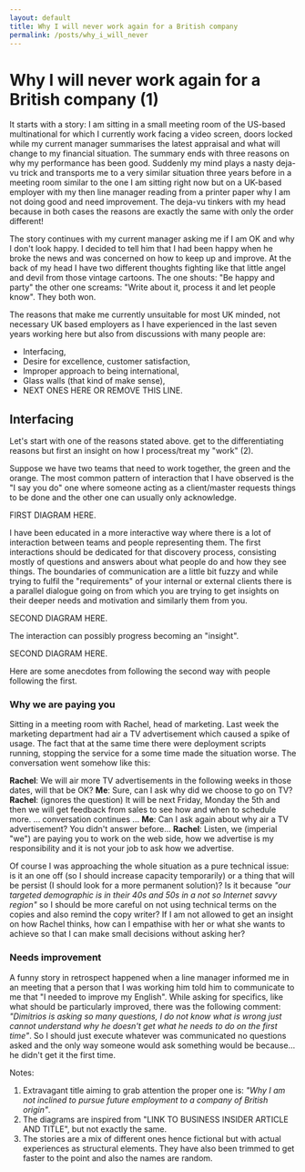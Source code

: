 ```yaml
---
layout: default
title: Why I will never work again for a British company
permalink: /posts/why_i_will_never
---
```


# Why I will never work again for a British company (1)

It starts with a story: I am sitting in a small meeting room of the US-based multinational for which I currently work facing a video screen, doors locked while my current manager summarises the latest appraisal and what will change to my financial situation. The summary ends with three reasons on why my performance has been good. Suddenly my mind plays a nasty deja-vu trick and transports me to a very similar situation three years before in a meeting room similar to the one I am sitting right now but on a UK-based employer with my then line manager reading from a printer paper why I am not doing good and need improvement. The deja-vu tinkers with my head because in both cases the reasons are exactly the same with only the order different!

The story continues with my current manager asking me if I am OK and why I don't look happy. I decided to tell him that I had been happy when he broke the news and was concerned on how to keep up and improve. At the back of my head I have two different thoughts fighting like that little angel and devil from those vintage cartoons. The one shouts: "Be happy and party" the other one screams: "Write about it, process it and let people know". They both won.

The reasons that make me currently unsuitable for most UK minded, not necessary UK based employers as I have experienced in the last seven years working here but also from discussions with many people are:

* Interfacing,
* Desire for excellence, customer satisfaction,
* Improper approach to being international,
* Glass walls (that kind of make sense),
* NEXT ONES HERE OR REMOVE THIS LINE.

## Interfacing

Let's start with one of the reasons stated above. get to the differentiating reasons but first an insight on how I process/treat my "work" (2).

Suppose we have two teams that need to work together, the green and the orange. The most common pattern of interaction that I have observed is the "I say you do" one where someone acting as a client/master requests things to be done and the other one can usually only acknowledge.

FIRST DIAGRAM HERE.

I have been educated in a more interactive way where there is a lot of interaction between teams and people representing them. The first interactions should be dedicated for that discovery process, consisting mostly of questions and answers about what people do and how they see things. The boundaries of communication are a little bit fuzzy and while trying to fulfil the "requirements" of your internal or external clients there is a parallel dialogue going on from which you are trying to get insights on their deeper needs and motivation and similarly them from you.

SECOND DIAGRAM HERE.

The interaction can possibly progress becoming an "insight".

SECOND DIAGRAM HERE.

Here are some anecdotes from following the second way with people following the first.

### Why we are paying you

Sitting in a meeting room with Rachel, head of marketing. Last week the marketing department had air a TV advertisement which caused a spike of usage. The fact that at the same time there were deployment scripts running, stopping the service for a some time made the situation worse. The conversation went somehow like this:

**Rachel**: We will air more TV advertisements in the following weeks in those dates, will that be OK?
**Me**: Sure, can I ask why did we choose to go on TV?
**Rachel**: (ignores the question) It will be next Friday, Monday the 5th and then we will get feedback from sales to see how and when to schedule more.
... conversation continues ...
**Me**: Can I ask again about why air a TV advertisement? You didn't answer before...
**Rachel**: Listen, we (imperial "we") are paying you to work on the web side, how we advertise is my responsibility and it is not your job to ask how we advertise.

Of course I was approaching the whole situation as a pure technical issue: is it an one off (so I should increase capacity temporarily) or a thing that will be persist (I should look for a more permanent solution)? Is it because *"our targeted demographic is in their 40s and 50s in a not so Internet savvy region"* so I should be more careful on not using technical terms on the copies and also remind the copy writer? If I am not allowed to get an insight on how Rachel thinks, how can I empathise with her or what she wants to achieve so that I can make small decisions without asking her?

### Needs improvement

A funny story in retrospect happened when a line manager informed me in an meeting that a person that I was working him told him to communicate to me that "I needed to improve my English". While asking for specifics, like what should be particularly improved, there was the following comment: *"Dimitrios is asking so many questions, I do not know what is wrong just cannot understand why he doesn't get what he needs to do on the first time"*. So I should just execute whatever was communicated no questions asked and the only way someone would ask something would be because... he didn't get it the first time.

Notes:

1. Extravagant title aiming to grab attention the proper one is: *"Why I am not inclined to pursue future employment to a company of British origin"*.
2. The diagrams are inspired from "LINK TO BUSINESS INSIDER ARTICLE AND TITLE", but not exactly the same.
3. The stories are a mix of different ones hence fictional but with actual experiences as structural elements. They have also been trimmed to get faster to the point and also the names are random.
